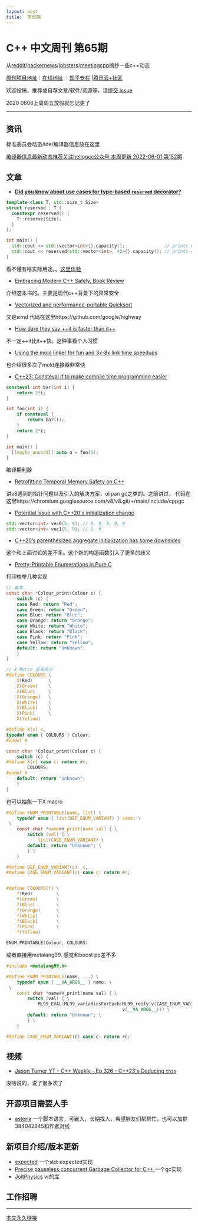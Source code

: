 ```yaml
---
layout: post
title:  第65期
---
```


# C++ 中文周刊 第65期


从[reddit](https://www.reddit.com/r/cpp/)/[hackernews](https://news.ycombinator.com/)/[lobsters](https://lobste.rs/)/[meetingcpp](https://www.meetingcpp.com/blog/blogroll/items/Meeting-Cpp-Blogroll-332.html)摘抄一些c++动态

[周刊项目地址](https://github.com/wanghenshui/cppweeklynews)｜[在线地址](https://wanghenshui.github.io/cppweeklynews/) ｜[知乎专栏](https://www.zhihu.com/column/jieyaren) |[腾讯云+社区](https://cloud.tencent.com/developer/column/92884)



欢迎投稿，推荐或自荐文章/软件/资源等，请[提交 issue](https://github.com/wanghenshui/cppweeklynews/issues)

2020 0606上周周五放假就忘记更了

---

## 资讯

标准委员会动态/ide/编译器信息放在这里

[编译器信息最新动态推荐关注hellogcc公众号 本周更新  2022-06-01 第152期](https://github.com/hellogcc/osdt-weekly/blob/master/weekly-2022/2022-06-01.md)

## 文章

- [**Did you know about use cases for type-based `reserved` decorator?** ](https://github.com/QuantlabFinancial/cpp_tip_of_the_week/blob/master/280.md)

```c++
template<class T, std::size_t Size>
struct reserved : T {
  constexpr reserved() {
    T::reserve(Size);
  }
};

int main() {
  std::cout << std::vector<int>{}.capacity();               // prints 0
  std::cout << reserved<std::vector<int>, 42>{}.capacity(); // prints 42
}
```

看不懂有啥实际用途。。[这里体验](https://godbolt.org/z/sKKzzx64z)

- [Embracing Modern C++ Safely, Book Review ](https://www.cppstories.com/2022/embracing-modern-cpp-book/)

介绍这本书的。主要是现代c++背景下的异常安全

- [Vectorized and performance-portable Quicksort](https://opensource.googleblog.com/2022/06/Vectorized%20and%20performance%20portable%20Quicksort.html)

又是simd 代码在这里https://github.com/google/highway

- [How dare they say ++it is faster than it++](https://mohitmv.github.io/blog/How-dare-they-say-Pre-Increment-is-faster/)

不一定++it比it++快。这种事看个人习惯

- [Using the mold linker for fun and 3x-8x link time speedups](https://www.productive-cpp.com/using-the-mold-linker-for-fun-and-3x-8x-link-time-speedups/)

也介绍很多次了mold连接器非常快

- [C++23: Consteval if to make compile time programming easier](https://www.sandordargo.com/blog/2022/06/01/cpp23-if-consteval)

```c++
consteval int bar(int i) {
    return 2*i;
}

int foo(int i) {
    if consteval {
        return bar(i);
    }
    return 2*i;
}

int main() {
  [[maybe_unused]] auto a = foo(5);
}
```

编译期利器

- [ Retrofitting Temporal Memory Safety on C++ ](https://security.googleblog.com/2022/05/retrofitting-temporal-memory-safety-on-c.html)

讲v8遇到的指针问题以及引入的解决方案，olipan gc之类的。之前讲过， 代码在这里https://chromium.googlesource.com/v8/v8.git/+/main/include/cppgc

- [Potential issue with C++20's initialization change](https://gist.github.com/s9w/ad9b1dd1ea6fb17e956559c8b352e246)

```c++
std::vector<int> vec0(5, 9); // 9, 9, 9, 9, 9
std::vector<int> vec1{5, 9}; // 5, 9
```

- [C++20’s parenthesized aggregate initialization has some downsides](https://quuxplusone.github.io/blog/2022/06/03/aggregate-parens-init-considered-kinda-bad/)

这个和上面讨论的差不多。这个新的构造函数引入了更多的歧义

- [Pretty-Printable Enumerations in Pure C](https://hirrolot.github.io/posts/pretty-printable-enumerations-in-pure-c.html#)

打印枚举几种实现

```c
// 基本
const char *Colour_print(Colour c) {
    switch (c) {
    case Red: return "Red";
    case Green: return "Green";
    case Blue: return "Blue";
    case Orange: return "Orange";
    case White: return "White";
    case Black: return "Black";
    case Pink: return "Pink";
    case Yellow: return "Yellow";
    default: return "Unknown";
    }
}

// X Marco 没省多少
#define COLOURS \
    X(Red)      \
    X(Green)    \
    X(Blue)     \
    X(Orange)   \
    X(White)    \
    X(Black)    \
    X(Pink)     \
    X(Yellow)

#define X(c) c,
typedef enum { COLOURS } Colour;
#undef X

const char *Colour_print(Colour c) {
    switch (c) {
#define X(c) case c: return #c;
        COLOURS;
#undef X
    default: return "Unknown";
    }
}
```

也可以抽象一下X macro

```c
#define ENUM_PRINTABLE(name, list) \
    typedef enum { list(DEF_ENUM_VARIANT) } name; \
 \
    const char *name##_print(name val) { \
        switch (val) { \
            list(CASE_ENUM_VARIANT) \
        default: return "Unknown"; \
        } \
    }

#define DEF_ENUM_VARIANT(c)  c,
#define CASE_ENUM_VARIANT(c) case c: return #c;


#define COLOURS(f) \
    f(Red)         \
    f(Green)       \
    f(Blue)        \
    f(Orange)      \
    f(White)       \
    f(Black)       \
    f(Pink)        \
    f(Yellow)

ENUM_PRINTABLE(Colour, COLOURS)
```

或者直接用metalang99. 感觉和boost pp差不多

```c++
#include <metalang99.h>

#define ENUM_PRINTABLE(name, ...) \
    typedef enum { __VA_ARGS__ } name; \
 \
    const char *name##_print(name val) { \
        switch (val) { \
            ML99_EVAL(ML99_variadicsForEach(ML99_reify(v(CASE_ENUM_VARIANT)), \
                                            v(__VA_ARGS__))) \
        default: return "Unknown"; \
        } \
    }

#define CASE_ENUM_VARIANT(c) case c: return #c;
```



## 视频

- [Jason Turner YT - C++ Weekly - Ep 326 - C++23's Deducing `this`](https://www.youtube.com/watch?v=5EGw4_NKZlY)

没啥说的，说了很多次了



## 开源项目需要人手

- [asteria](https://github.com/lhmouse/asteria) 一个脚本语言，可嵌入，长期找人，希望胖友们帮帮忙，也可以加群384042845和作者对线


## 新项目介绍/版本更新

- [expected](https://github.com/RishabhRD/expected) 一个std::expected实现
- [Precise pauseless concurrent Garbage Collector for C++    ](https://github.com/pebal/sgcl/blob/main/sgcl.h) 一个gc实现
- [JoltPhysics](https://github.com/jrouwe/JoltPhysics) vr的库

## 工作招聘

---



[本文永久链接](https://wanghenshui.github.io/cppweeklynews/posts/065.html)
